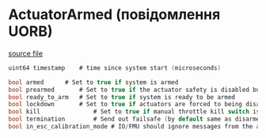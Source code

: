 # ActuatorArmed (повідомлення UORB)

[source file](https://github.com/PX4/PX4-Autopilot/blob/main/msg/ActuatorArmed.msg)

```c
uint64 timestamp	# time since system start (microseconds)

bool armed		# Set to true if system is armed
bool prearmed		# Set to true if the actuator safety is disabled but motors are not armed
bool ready_to_arm	# Set to true if system is ready to be armed
bool lockdown		# Set to true if actuators are forced to being disabled (due to emergency or HIL)
bool kill               # Set to true if manual throttle kill switch is engaged
bool termination        # Send out failsafe (by default same as disarmed) output
bool in_esc_calibration_mode # IO/FMU should ignore messages from the actuator controls topics

```
